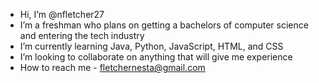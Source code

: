 - Hi, I’m @nfletcher27
- I’m a freshman who plans on getting a bachelors of computer science and entering the tech industry
- I’m currently learning Java, Python, JavaScript, HTML, and CSS
- I’m looking to collaborate on anything that will give me experience
- How to reach me - fletchernesta@gmail.com

<!---
nfletcher27/nfletcher27 is a ✨ special ✨ repository because its `README.md` (this file) appears on your GitHub profile.
You can click the Preview link to take a look at your changes.
--->
